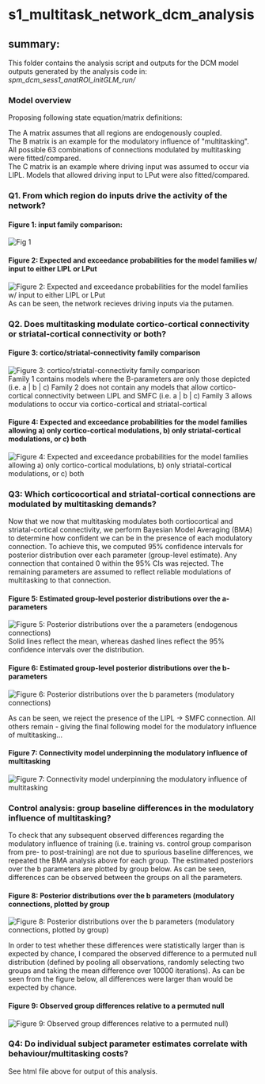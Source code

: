 # s1_multitask_network_dcm_analysis

## summary:  
This folder contains the analysis script and outputs for the DCM model outputs generated by 
the analysis code in: *spm_dcm_sess1_anatROI_initGLM_run/*  

### Model overview
Proposing following state equation/matrix definitions:  

The A matrix assumes that all regions are endogenously coupled.  
The B matrix is an example for the modulatory influence of "multitasking". All possible 63 combinations of connections modulated by multitasking were fitted/compared.  
The C matrix is an example where driving input was assumed to occur via LIPL. Models that 
allowed driving input to LPut were also fitted/compared. 

### Q1. From which region do inputs drive the activity of the network?  
#### Figure 1: input family comparison:
![Fig 1](../s1_multitask_network_dcm_analysis_figs/input_family_comparison/input_FamStruct.png)  

#### Figure 2: Expected and exceedance probabilities for the model families w/ input to either LIPL or LPut
![Figure 2: Expected and exceedance probabilities for the model families w/ input to either LIPL or LPut](../s1_multitask_network_dcm_analysis_figs/input_family_comparison/input_FamilyExceedance.bmp)
As can be seen, the network recieves driving inputs via the putamen.

### Q2. Does multitasking modulate cortico-cortical connectivity or striatal-cortical connectivity or both?     
#### Figure 3: cortico/striatal-connectivity family comparison
![Figure 3: cortico/striatal-connectivity family comparison](../s1_multitask_network_dcm_analysis_figs/connection_family_comparison/conn_FamStruct.png)  
 Family 1 contains models where the B-parameters are only those depicted (i.e. a | b | c)
 Family 2 does not contain any models that allow cortico-cortical connectivity between LIPL and SMFC (i.e. a | b | c)
 Family 3 allows modulations to occur via cortico-cortical and striatal-cortical  
 
#### Figure 4: Expected and exceedance probabilities for the model families allowing a) only cortico-cortical modulations, b) only striatal-cortical modulations, or c) both
![Figure 4: Expected and exceedance probabilities for the model families allowing a) only cortico-cortical modulations, b) only striatal-cortical modulations, or c) both](../s1_multitask_network_dcm_analysis_figs/connection_family_comparison/connection_FamilyExceedance.png)  

### Q3: Which corticocortical and striatal-cortical connections are modulated by multitasking demands?

Now that we now that multitasking modulates both cortiocortical and striatal-cortical connectivity, we perform Bayesian Model Averaging (BMA) to determine how confident we can be in the presence of each modulatory connection. To achieve this, we computed 95% confidence intervals for posterior distribution over each parameter (group-level estimate). Any connection that contained 0 within the 95% CIs was rejected. The remaining parameters are assumed to reflect reliable modulations of multitasking to that connection.

#### Figure 5: Estimated group-level posterior distributions over the a-parameters
![Figure 5: Posterior distributions over the a parameters (endogenous connections)](../s1_multitask_network_dcm_analysis_figs/connection_family_comparison/BMA_a_params.png) 
Solid lines reflect the mean, whereas dashed lines reflect the 95% confidence intervals over the distribution. 

#### Figure 6: Estimated group-level posterior distributions over the b-parameters
![Figure 6: Posterior distributions over the b parameters (modulatory connections)](../s1_multitask_network_dcm_analysis_figs/connection_family_comparison/BMA_b_params.png)

As can be seen, we reject the presence of the LIPL -> SMFC connection. All others remain - giving the final following model for the modulatory influence of multitasking...

#### Figure 7: Connectivity model underpinning the modulatory influence of multitasking
![Figure 7: Connectivity model underpinning the modulatory influence of multitasking](../s1_multitask_network_dcm_analysis_figs/multitask_winModel.png)

### Control analysis: group baseline differences in the modulatory influence of multitasking?
To check that any subsequent observed differences regarding the modulatory influence of training (i.e. training vs. control group comparison from pre- to post-training) are not due to spurious baseline differences, we repeated the BMA analysis above for each group. The estimated posteriors over the b parameters are plotted by group below. As can be seen, differences can be observed between the groups on all the parameters.


#### Figure 8: Posterior distributions over the b parameters (modulatory connections, plotted by group
![Figure 8: Posterior distributions over the b parameters (modulatory connections, plotted by group)](../s1_multitask_network_dcm_analysis_figs/connection_family_comparison/control_analyses/b_params_by_sub_by_grp.png)


In order to test whether these differences were statistically larger than is expected by chance, I compared the observed difference to a permuted null distribution (defined by pooling all observations, randomly selecting two groups and taking the mean difference over 10000 iterations). As can be seen from the figure below, all differences were larger than would be expected by chance.

#### Figure 9: Observed group differences relative to a permuted null
![Figure 9: Observed group differences relative to a permuted null)](../s1_multitask_network_dcm_analysis_figs/connection_family_comparison/control_analyses/S1_multi_observed_grp_diff_against_permuted_null.png)


### Q4: Do individual subject parameter estimates correlate with behaviour/multitasking costs?
See html file above for output of this analysis.